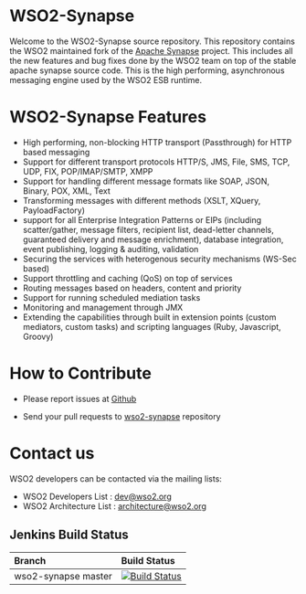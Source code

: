# WSO2-Synapse
Welcome to the WSO2-Synapse source repository. This repository contains the WSO2 maintained fork of the [Apache Synapse](http://synapse.apache.org/) project. This includes all the new features and bug fixes done by the WSO2 team on top of the stable apache synapse source code. This is the high performing, asynchronous messaging engine used by the WSO2 ESB runtime.

# WSO2-Synapse Features
- High performing, non-blocking HTTP transport (Passthrough) for HTTP based messaging 
- Support for different transport protocols HTTP/S, JMS, File, SMS, TCP, UDP, FIX, POP/IMAP/SMTP, XMPP
- Support for handling different message formats like SOAP, JSON, Binary, POX, XML, Text
- Transforming messages with different methods (XSLT, XQuery, PayloadFactory)
- support for all Enterprise Integration Patterns or EIPs (including scatter/gather, message filters, recipient list, dead-letter channels, guaranteed delivery and message enrichment), database integration, event publishing, logging & auditing, validation
- Securing the services with heterogenous security mechanisms (WS-Sec based)
- Support throttling and caching (QoS) on top of services
- Routing messages based on headers, content and priority 
- Support for running scheduled mediation tasks
- Monitoring and management through JMX
- Extending the capabilities through built in extension points (custom mediators, custom tasks) and scripting languages (Ruby, Javascript, Groovy)

# How to Contribute

* Please report issues at [Github](https://github.com/wso2/api-manager/issues)

* Send your pull requests to [wso2-synapse](https://github.com/wso2/wso2-synapse) repository

# Contact us

WSO2 developers can be contacted via the mailing lists:

* WSO2 Developers List : dev@wso2.org
* WSO2 Architecture List : architecture@wso2.org

## Jenkins Build Status

|  Branch | Build Status |
| :------------ |:-------------
| wso2-synapse master      | [![Build Status](https://wso2.org/jenkins/job/forked-dependencies/job/wso2-synapse/badge/icon)](https://wso2.org/jenkins/job/forked-dependencies/job/wso2-synapse/)
